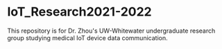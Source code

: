 # IoT_Research2021-2022
This repository is for Dr. Zhou's UW-Whitewater undergraduate research group studying medical IoT device data communication.
